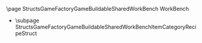 \page StructsGameFactoryGameBuildableSharedWorkBench WorkBench
- \subpage StructsGameFactoryGameBuildableSharedWorkBenchItemCategoryRecipeStruct
